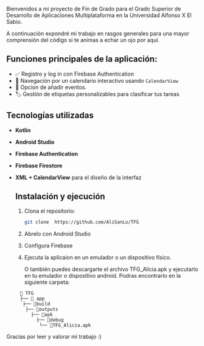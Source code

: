   Bienvenidos a mi proyecto de Fin de Grado para el Grado Superior de Desarrollo de Aplicaciones Multiplataforma en la Universidad Alfonso X El Sabio. 

  A continuación expondré mi trabajo en rasgos generales para una mayor comprensión del código si te animas a echar un ojo por aquí.

  ## Funciones principales de la aplicación: 
-   ✅ Registro y log in con Firebase Authentication
-   📆 Navegación  por un calendario interactivo usando `CalendarView`
-   📝 Opcion de añadir eventos.
-   🏷️ Gestión de etiquetas personalizables para clasificar tus tareas
  
  ## Tecnologías utilizadas
- **Kotlin**
- **Android Studio**
- **Firebase Authentication**
- **Firebase Firestore** 
- **XML + CalendarView** para el diseño de la interfaz
 
  ## Instalación y ejecución
  1. Clona el repositorio:
     ```bash
     git clone  https://github.com/AliSanLo/TFG
  2. Abrelo con Android Studio
  3. Configura Firebase
  4. Ejecuta la aplicaion en un emulador o un dispositivo físico.
 
     O también puedes descargarte el archivo TFG_Alicia.apk y ejecutarlo en tu emulador o dispositivo android. Podras encontrarlo en la siguiente carpeta:
```plaintext     
     📂 TFG
     ├── 📂 app
      ├── 📂build
       ├── 📂outputs
         ├── 📂apk
           ├── 📂debug
            └── 📄TFG_Alicia.apk
```

Gracias por leer y valorar mi trabajo :)
